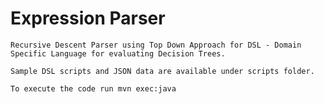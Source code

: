 # Expression Parser

``Recursive Descent Parser using Top Down Approach for DSL - Domain Specific Language for evaluating Decision Trees.``

``Sample DSL scripts and JSON data are available under scripts folder.``

``To execute the code run mvn exec:java``
